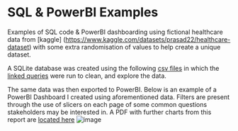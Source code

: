 # SQL & PowerBI Examples
Examples of SQL code & PowerBI dashboarding using fictional healthcare data from [kaggle] (https://www.kaggle.com/datasets/prasad22/healthcare-dataset) with some extra randomisation of values to help create a unique dataset.

A SQLite database was created using the following [csv files](example_healthcare_data) in which the [linked queries](health_care_kaggle_queries.sql) were run to clean, and explore the data.

The same data was then exported to PowerBI. Below is an example of a PowerBI Dashboard I created using aforementioned data. Filters are present through the use of slicers on each page of some common questions stakeholders may be interested in.
A PDF with further charts from this report are [located here](github_healthcare_dashboard_example.pdf)
![image](https://github.com/user-attachments/assets/096adaa9-7be5-4393-92d2-b7b6f95afc6b)

